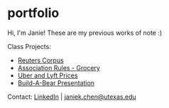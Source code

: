 # portfolio
Hi, I'm Janie! These are my previous works of note :)

Class Projects: 
- [Reuters Corpus](./Reuters%20Author%20and%20Text%20Clustering.ipynb)
- [Association Rules - Grocery](Association%20Rules%20Grocery/Association-rule-grocery.pdf)
- [Uber and Lyft Prices](Uber%20and%20Lyft%20Prices.pdf)
- [Build-A-Bear Presentation]([Build-A-Bear%Presentation.pdf](https://github.com/jkchen29/portfolio/blob/8fbbbca018f458f26f9bafec28103f654136dfdc/Build-A-Bear%20Presentation.pdf))

Contact:
[LinkedIn](https://www.linkedin.com/in/janie-k-chen/) |
janiek.chen@utexas.edu
